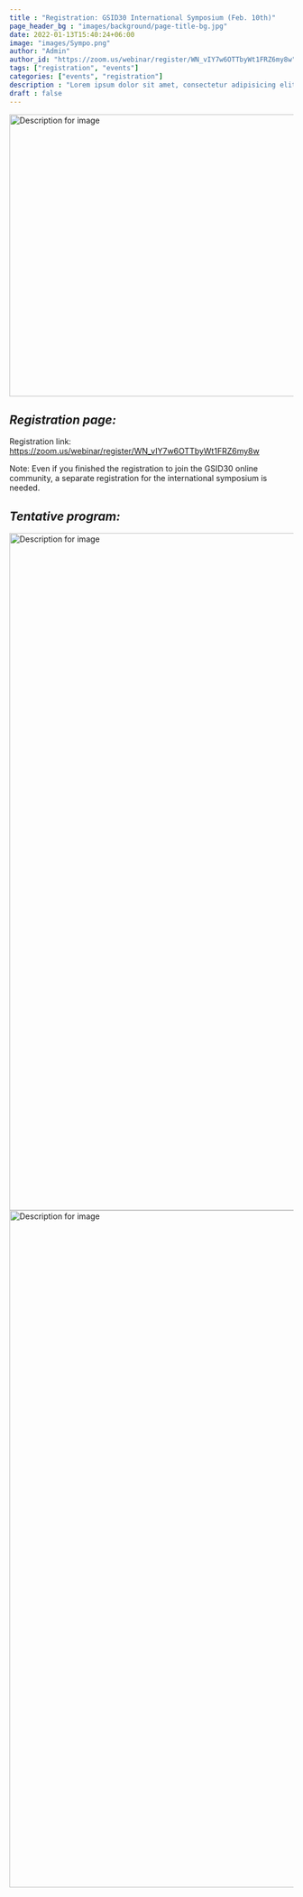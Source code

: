 ```yaml
---
title : "Registration: GSID30 International Symposium (Feb. 10th)"
page_header_bg : "images/background/page-title-bg.jpg"
date: 2022-01-13T15:40:24+06:00
image: "images/Sympo.png"
author: "Admin"
author_id: "https://zoom.us/webinar/register/WN_vIY7w6OTTbyWt1FRZ6my8w"
tags: ["registration", "events"]
categories: ["events", "registration"]
description : "Lorem ipsum dolor sit amet, consectetur adipisicing elit. Maiores, velit."
draft : false
---
```


<img src="https://monosnap.com/image/iImwIYTGsk0OaIJcdxPWDa7P60Wzr0" alt="Description for image" width="600" height="500">

## _Registration page:_ 

Registration link: <https://zoom.us/webinar/register/WN_vIY7w6OTTbyWt1FRZ6my8w>

Note: Even if you finished the registration to join the GSID30 online community, a separate registration for the international symposium is needed.  


## _Tentative program:_ 

<img src="https://monosnap.com/image/RVmmymfn3WJri7LCUKLHOrtkyzE6fK.png" alt="Description for image" width="600" height="1200">
<img src="https://monosnap.com/image/CjPoFvfkzr7dV0EFzTK9miIxQyn39C.png" alt="Description for image" width="600" height="1200">

